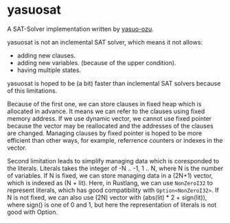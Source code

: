 # yasuosat

A SAT-Solver implementation written by [yasuo-ozu](https://github.com/yasuo-ozu).

yasuosat is not an inclemental SAT solver, which means it not allows:

- adding new clauses.
- adding new variables. (because of the upper condition).
- having multiple states.

yasuosat is hoped to be (a bit) faster than inclemental SAT solvers because of this limitations.

Because of the first one, we can store clauses in fixed heap which is allocated in advance. It means we can refer to the clauses using fixed memory address. If we use dynamic vector, we cannot use fixed pointer because the vector may be reallocated and the addresses of the clauses are changed. Managing clauses by fixed pointer is hoped to be more efficient than other ways, for example, referrence counters or indexes in the vector.

Second limitation leads to simplify managing data which is coresponded to the literals. Literals takes the integer of -N .. -1, 1 .. N, where N is the number of variables. If N is fixed, we can store managing data in a (2N+1) vector, which is indexed as (N + lit). Here, in Rustlang, we can use `NonZeroI32` to represent literals, which has good compatibility with `Option<NonZeroI32>`. If N is not fixed, we can also use (2N) vector with (abs(lit) * 2 + sign(lit)), where sign() is one of 0 and 1, but here the representation of literals is not good with Option.
